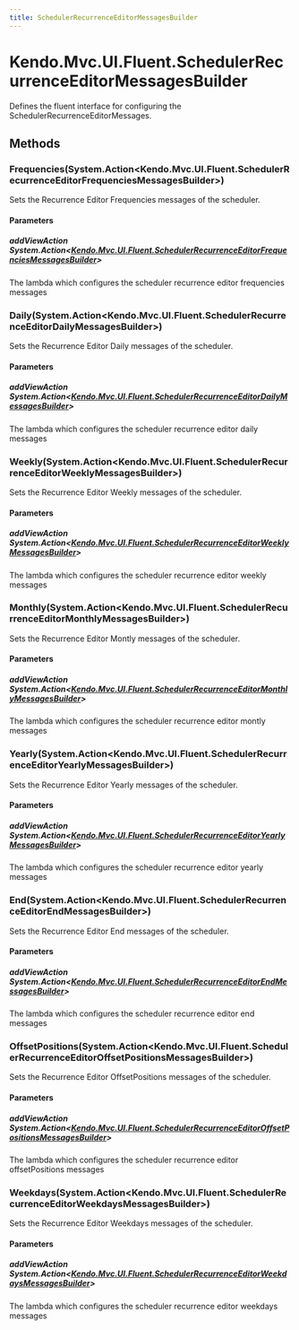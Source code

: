 ```yaml
---
title: SchedulerRecurrenceEditorMessagesBuilder
---
```


# Kendo.Mvc.UI.Fluent.SchedulerRecurrenceEditorMessagesBuilder
Defines the fluent interface for configuring the SchedulerRecurrenceEditorMessages.




## Methods


### Frequencies(System.Action\<Kendo.Mvc.UI.Fluent.SchedulerRecurrenceEditorFrequenciesMessagesBuilder\>)
Sets the Recurrence Editor Frequencies messages of the scheduler.


#### Parameters

##### addViewAction System.Action<[Kendo.Mvc.UI.Fluent.SchedulerRecurrenceEditorFrequenciesMessagesBuilder](/api/aspnet-mvc/Kendo.Mvc.UI.Fluent/SchedulerRecurrenceEditorFrequenciesMessagesBuilder)>
The lambda which configures the scheduler recurrence editor frequencies messages





### Daily(System.Action\<Kendo.Mvc.UI.Fluent.SchedulerRecurrenceEditorDailyMessagesBuilder\>)
Sets the Recurrence Editor Daily messages of the scheduler.


#### Parameters

##### addViewAction System.Action<[Kendo.Mvc.UI.Fluent.SchedulerRecurrenceEditorDailyMessagesBuilder](/api/aspnet-mvc/Kendo.Mvc.UI.Fluent/SchedulerRecurrenceEditorDailyMessagesBuilder)>
The lambda which configures the scheduler recurrence editor daily messages





### Weekly(System.Action\<Kendo.Mvc.UI.Fluent.SchedulerRecurrenceEditorWeeklyMessagesBuilder\>)
Sets the Recurrence Editor Weekly messages of the scheduler.


#### Parameters

##### addViewAction System.Action<[Kendo.Mvc.UI.Fluent.SchedulerRecurrenceEditorWeeklyMessagesBuilder](/api/aspnet-mvc/Kendo.Mvc.UI.Fluent/SchedulerRecurrenceEditorWeeklyMessagesBuilder)>
The lambda which configures the scheduler recurrence editor weekly messages





### Monthly(System.Action\<Kendo.Mvc.UI.Fluent.SchedulerRecurrenceEditorMonthlyMessagesBuilder\>)
Sets the Recurrence Editor Montly messages of the scheduler.


#### Parameters

##### addViewAction System.Action<[Kendo.Mvc.UI.Fluent.SchedulerRecurrenceEditorMonthlyMessagesBuilder](/api/aspnet-mvc/Kendo.Mvc.UI.Fluent/SchedulerRecurrenceEditorMonthlyMessagesBuilder)>
The lambda which configures the scheduler recurrence editor montly messages





### Yearly(System.Action\<Kendo.Mvc.UI.Fluent.SchedulerRecurrenceEditorYearlyMessagesBuilder\>)
Sets the Recurrence Editor Yearly messages of the scheduler.


#### Parameters

##### addViewAction System.Action<[Kendo.Mvc.UI.Fluent.SchedulerRecurrenceEditorYearlyMessagesBuilder](/api/aspnet-mvc/Kendo.Mvc.UI.Fluent/SchedulerRecurrenceEditorYearlyMessagesBuilder)>
The lambda which configures the scheduler recurrence editor yearly messages





### End(System.Action\<Kendo.Mvc.UI.Fluent.SchedulerRecurrenceEditorEndMessagesBuilder\>)
Sets the Recurrence Editor End messages of the scheduler.


#### Parameters

##### addViewAction System.Action<[Kendo.Mvc.UI.Fluent.SchedulerRecurrenceEditorEndMessagesBuilder](/api/aspnet-mvc/Kendo.Mvc.UI.Fluent/SchedulerRecurrenceEditorEndMessagesBuilder)>
The lambda which configures the scheduler recurrence editor end messages





### OffsetPositions(System.Action\<Kendo.Mvc.UI.Fluent.SchedulerRecurrenceEditorOffsetPositionsMessagesBuilder\>)
Sets the Recurrence Editor OffsetPositions messages of the scheduler.


#### Parameters

##### addViewAction System.Action<[Kendo.Mvc.UI.Fluent.SchedulerRecurrenceEditorOffsetPositionsMessagesBuilder](/api/aspnet-mvc/Kendo.Mvc.UI.Fluent/SchedulerRecurrenceEditorOffsetPositionsMessagesBuilder)>
The lambda which configures the scheduler recurrence editor offsetPositions messages





### Weekdays(System.Action\<Kendo.Mvc.UI.Fluent.SchedulerRecurrenceEditorWeekdaysMessagesBuilder\>)
Sets the Recurrence Editor Weekdays messages of the scheduler.


#### Parameters

##### addViewAction System.Action<[Kendo.Mvc.UI.Fluent.SchedulerRecurrenceEditorWeekdaysMessagesBuilder](/api/aspnet-mvc/Kendo.Mvc.UI.Fluent/SchedulerRecurrenceEditorWeekdaysMessagesBuilder)>
The lambda which configures the scheduler recurrence editor weekdays messages






